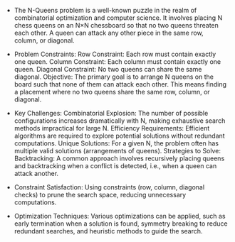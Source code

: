 - The N-Queens problem is a well-known puzzle in the realm of combinatorial optimization and computer science. It involves placing N chess queens on an N×N chessboard so that no two queens threaten each other. A queen can attack any other piece in the same row, column, or diagonal.

- Problem Constraints:
Row Constraint: Each row must contain exactly one queen.
Column Constraint: Each column must contain exactly one queen.
Diagonal Constraint: No two queens can share the same diagonal.
Objective:
The primary goal is to arrange N queens on the board such that none of them can attack each other. This means finding a placement where no two queens share the same row, column, or diagonal.

- Key Challenges:
Combinatorial Explosion: The number of possible configurations increases dramatically with N, making exhaustive search methods impractical for large N.
Efficiency Requirements: Efficient algorithms are required to explore potential solutions without redundant computations.
Unique Solutions: For a given N, the problem often has multiple valid solutions (arrangements of queens).
Strategies to Solve:
Backtracking: A common approach involves recursively placing queens and backtracking when a conflict is detected, i.e., when a queen can attack another.

- Constraint Satisfaction: Using constraints (row, column, diagonal checks) to prune the search space, reducing unnecessary computations.

- Optimization Techniques: Various optimizations can be applied, such as early termination when a solution is found, symmetry breaking to reduce redundant searches, and heuristic methods to guide the search.